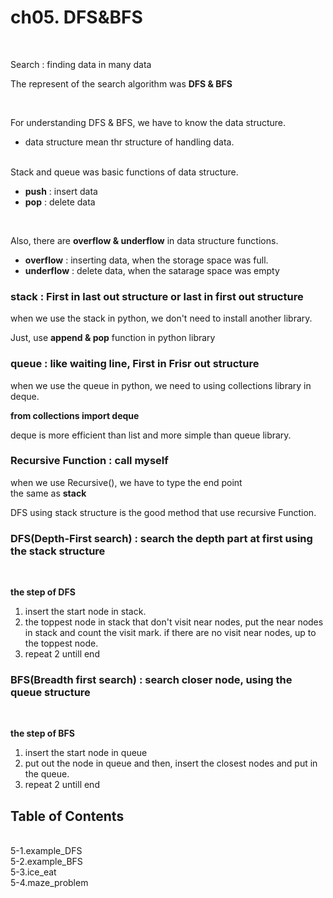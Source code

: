 # ch05. DFS&BFS
<br>

Search : finding data in many data
<br>

The represent of the search algorithm was **DFS & BFS**

<br>

For understanding DFS & BFS, we have to know the data structure.
- data structure mean thr structure of handling data.
<br>
Stack and queue was basic functions of data structure.

- **push** : insert data 
- **pop** : delete data
<br>

Also, there are **overflow & underflow** in data structure functions.

- **overflow** : inserting data, when the storage space was full.
- **underflow** : delete data, when the satarage space was empty

### stack : First in last out structure or last in first out structure
when we use the stack in python, we don't need to install another library. <br>

Just, use **append & pop** function in python library

### queue : like waiting line, First in Frisr out structure
when we use the queue in python, we need to using collections library in deque.
<br>

**from collections import deque**

deque is more efficient than list and more simple than queue library. 
<br>

### Recursive Function : call myself
when we use Recursive(), we have to type the end point <br>
the same as **stack**
<br>

DFS using stack structure is the good method that use recursive Function.
<br>

### DFS(Depth-First search) : search the depth part at first using the stack structure
<br>

**the step of DFS**
<br>

1. insert the start node in stack.
2. the toppest node in stack that don't visit near nodes, put the near nodes in stack and count the visit mark. if there are no visit near nodes, up to the toppest node.
3. repeat 2 untill end

### BFS(Breadth first search) : search closer node, using the queue structure

<br>

**the step of BFS**
<br>

1. insert the start node in queue
2. put out the node in queue and then, insert the closest nodes and put in the queue.
3. repeat 2 untill end

## Table of Contents
<br>
5-1.example_DFS
<br>
5-2.example_BFS
<br>
5-3.ice_eat
<br>
5-4.maze_problem